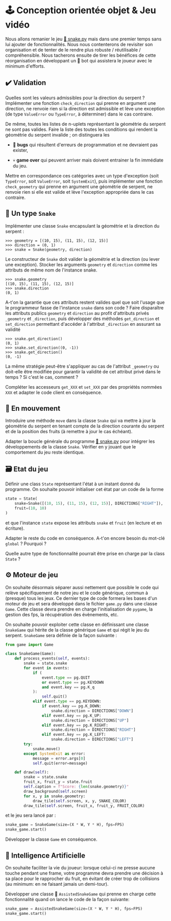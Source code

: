 🕹️ Conception orientée objet & Jeu vidéo
================================================================================

Nous allons remanier le jeu [🐍 snake.py](../games/solutions/snake.py)
mais dans une premier temps sans lui ajouter de fonctionnalités.
Nous nous contenterons de revisiter son organisation et de tenter de le rendre 
plus robuste / réutilisable / compréhensible. Nous tacherons ensuite de tirer
les bénéfices de cette réorganisation en développant un 🤖 bot qui assistera
le joueur avec le minimum d'efforts.


✔️ Validation
--------------------------------------------------------------------------------

Quelles sont les valeurs admissibles pour la direction du serpent ?
Implémenter une fonction `check_direction` qui prenne en argument une
direction, ne renvoie rien si la direction est admissible et lève une
exception (de type `ValueError` ou `TypeError`, à déterminer) dans le cas contraire.

De même, toutes les listes de n-uplets représentant la géométrie du serpent 
ne sont pas valides. Faire la liste des toutes les conditions qui rendent 
la géométrie du serpent invalide ; on distinguera les

  - 🐛 **bugs** qui résultent d'erreurs de programmation et ne devraient pas exister,

  - 💀 **game over** qui peuvent arriver mais doivent entrainer la fin immédiate du jeu.

Mettre en correspondance ces catégories avec un type d'exception (soit
`TypeError`, soit `ValueError`, soit `SystemExit`), puis
implémenter une fonction `check_geometry` qui prenne en argument une 
géométrie de serpent, ne renvoie rien si elle est valide et lève 
l'exception appropriée dans le cas contraire.

🐍 Un type `Snake`
--------------------------------------------------------------------------------

Implémenter une classe `Snake` encapsulant la géométrie et la direction du
serpent :

    >>> geometry = [(10, 15), (11, 15), (12, 15)]
    >>> direction = (0, 1)
    >>> snake = Snake(geometry, direction)

Le constructeur de `Snake` doit valider la géométrie et la direction
(ou lever une exception). Stocker les arguments `geometry` et `direction` 
comme les attributs de même nom de l'instance snake.

    >>> snake.geometry
    [(10, 15), (11, 15), (12, 15)]
    >>> snake.direction
    (0, 1)

A-t'on la garantie que ces attributs restent valides quel que soit l'usage
que le programmeur fasse de l'instance `snake` dans son code ? Faire
disparaître les attributs publics `geometry` et `direction` au profit
d'attributs privés `_geometry` et `_direction`, puis développer des
méthodes `get_direction` et `set_direction` permettant d'accéder à l'attribut
`_direction` en assurant sa validité 

    >>> snake.get_direction()
    (0, 1)
    >>> snake.set_direction((0, -1))
    >>> snake.get_direction()
    (0, -1)

La même stratégie peut-être s'appliquer au cas de l'attribut `_geometry` ou 
doit-elle être modifiée pour garantir la validité de cet attribut privé dans
le temps ? Si c'est le cas, comment ?

Compléter les accesseurs `get_XXX` et `set_XXX` par des propriétés nommées `XXX`
et adapter le code client en conséquence.

🏃 En mouvement
--------------------------------------------------------------------------------

Introduire une méthode `move` dans la classe `Snake` qui va mettre à jour
la géométrie du serpent en tenant compte de la direction courante du serpent
et de la position des fruits (à remettre à jour le cas échéant).

Adapter la boucle générale du programme  [🐍 snake.py](../games/solutions/snake.py) 
pour intégrer les développements de la classe `Snake`. Vérifier en y jouant que le comportement du jeu reste identique.

🗃️ Etat du jeu
--------------------------------------------------------------------------------

Définir une class `State` représentant l'état à un instant donné du programme.
On souhaite pouvoir initialiser cet état par un code de la forme

``` python
state = State(
    snake=Snake([(10, 15), (11, 15), (12, 15)], DIRECTIONS["RIGHT"]), 
    fruit=(10, 10)
)
```

et que l'instance `state` expose les attributs `snake` et `fruit` (en lecture
et en écriture). 

Adapter le reste du code en conséquence. A-t'on encore besoin du mot-clé `global` ?
Pourquoi ?

Quelle autre type de fonctionnalité pourrait être prise en charge par la class
`State` ?

⚙️ Moteur de jeu
--------------------------------------------------------------------------------

On souhaite désormais séparer aussi nettement que possible le code qui relève 
spécifiquement de notre jeu et le code générique, commun à (presque) tous les
jeux. Ce dernier type de code formera les bases d'un moteur de jeu et sera
développé dans le fichier `game.py` dans une classe `Game`. Cette classe 
devra prendre en charge l'initialisation de `pygame`, la gestion des fps, 
la récupération des évènements, etc.

On souhaite pouvoir exploiter cette classe en définissant une
classe `SnakeGame` qui hérite de la classe générique `Game` et qui régit 
le jeu du serpent. `SnakeGame` sera définie de la façon suivante :

``` python
from game import Game

class SnakeGame(Game):
    def process_events(self, events):
        snake = state.snake
        for event in events:
            if (
                event.type == pg.QUIT
                or event.type == pg.KEYDOWN
                and event.key == pg.K_q
            ):
                self.quit()
            elif event.type == pg.KEYDOWN:
                if event.key == pg.K_DOWN:
                    snake.direction = DIRECTIONS["DOWN"]
                elif event.key == pg.K_UP:
                    snake.direction = DIRECTIONS["UP"]
                elif event.key == pg.K_RIGHT:
                    snake.direction = DIRECTIONS["RIGHT"]
                elif event.key == pg.K_LEFT:
                    snake.direction = DIRECTIONS["LEFT"]
        try:
            snake.move()
        except SystemExit as error:
            message = error.args[0]
            self.quit(error=message)

    def draw(self):
        snake = state.snake
        fruit_x, fruit_y = state.fruit
        self.caption = f"Score: {len(snake.geometry)}"
        draw_background(self.screen)
        for x, y in snake.geometry:
            draw_tile(self.screen, x, y, SNAKE_COLOR)
        draw_tile(self.screen, fruit_x, fruit_y, FRUIT_COLOR)
```

et le jeu sera lancé par :

``` python
snake_game = SnakeGame(size=(X * W, Y * H), fps=FPS)
snake_game.start()
```

Développer la classe `Game` en conséquence.

🧠 Intelligence Artificielle
--------------------------------------------------------------------------------

On souhaite faciliter la vie du joueur: lorsque celui-ci ne presse aucune touche
pendant une frame, votre programme devra prendre une décision à sa place pour
le rapprocher du fruit, en évitant de créer trop de collisions (au minimum:
en ne faisant jamais un demi-tour).

Développer une classe 🤖 `AssistedSnakeGame` qui prenne en charge cette 
fonctionnalité quand on lance le code de la façon suivante:

``` python
snake_game = AssistedSnakeGame(size=(X * W, Y * H), fps=FPS)
snake_game.start()
```
